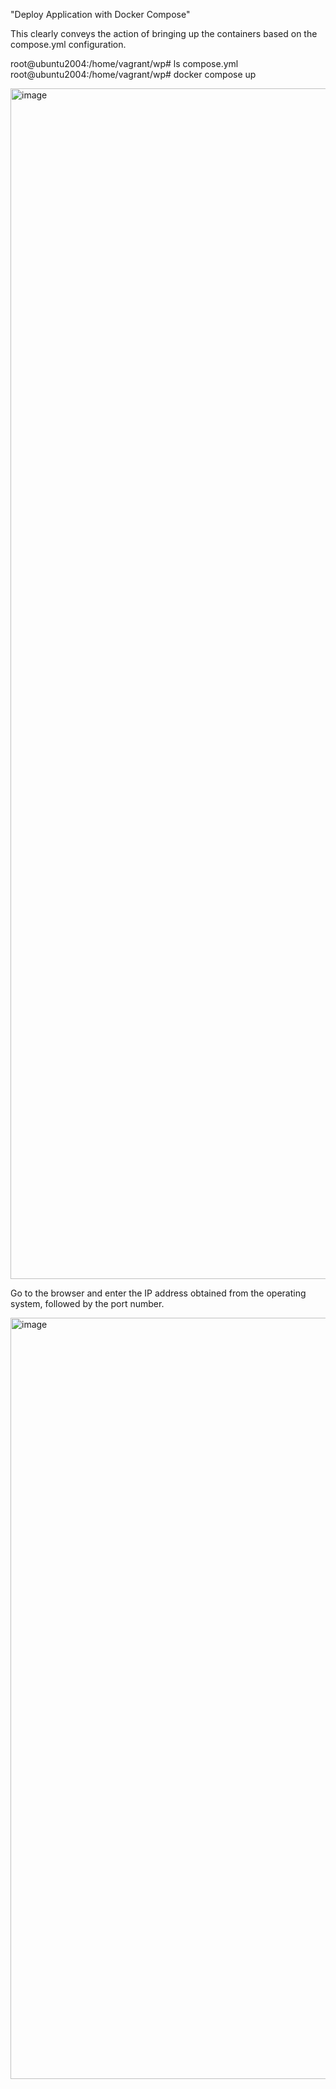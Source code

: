 "Deploy Application with Docker Compose"

This clearly conveys the action of bringing up the containers based on the compose.yml configuration.

root@ubuntu2004:/home/vagrant/wp# ls
compose.yml
root@ubuntu2004:/home/vagrant/wp# docker compose up

<img width="1905" alt="image" src="https://github.com/user-attachments/assets/584456a3-4a81-4281-927c-7303bf3e9ede" />

Go to the browser and enter the IP address obtained from the operating system, followed by the port number.

<img width="1218" alt="image" src="https://github.com/user-attachments/assets/17434557-4c99-4f69-96c7-157866220232" />

